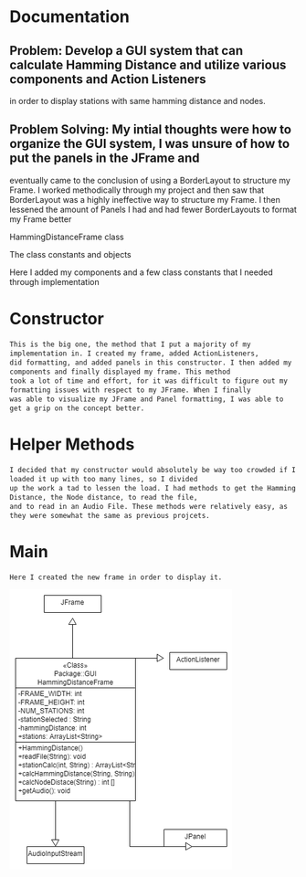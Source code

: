 # Documentation

## Problem: Develop a GUI system that can calculate Hamming Distance and utilize various components and Action Listeners
in order to display stations with same hamming distance and nodes.

## Problem Solving: My intial thoughts were how to organize the GUI system, I was unsure of how to put the panels in the JFrame and
eventually came to the conclusion of using a BorderLayout to structure my Frame. I worked methodically through my project and then 
saw that BorderLayout was a highly ineffective way to structure my Frame. I then lessened the amount of Panels I had and had fewer
BorderLayouts to format my Frame better

HammingDistanceFrame class

The class constants and objects

Here I added my components and a few class constants that I needed through implementation

# Constructor

	This is the big one, the method that I put a majority of my implementation in. I created my frame, added ActionListeners, 
	did formatting, and added panels in this constructor. I then added my components and finally displayed my frame. This method
	took a lot of time and effort, for it was difficult to figure out my formatting issues with respect to my JFrame. When I finally
	was able to visualize my JFrame and Panel formatting, I was able to get a grip on the concept better. 

# Helper Methods
	I decided that my constructor would absolutely be way too crowded if I loaded it up with too many lines, so I divided
	up the work a tad to lessen the load. I had methods to get the Hamming Distance, the Node distance, to read the file, 
	and to read in an Audio File. These methods were relatively easy, as they were somewhat the same as previous projcets. 

# Main
	Here I created the new frame in order to display it.
![](UML.png)
